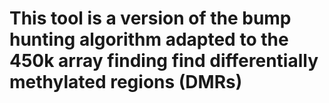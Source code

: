 # This tool is a version of the bump hunting algorithm adapted to the 450k array finding find differentially methylated regions (DMRs)

